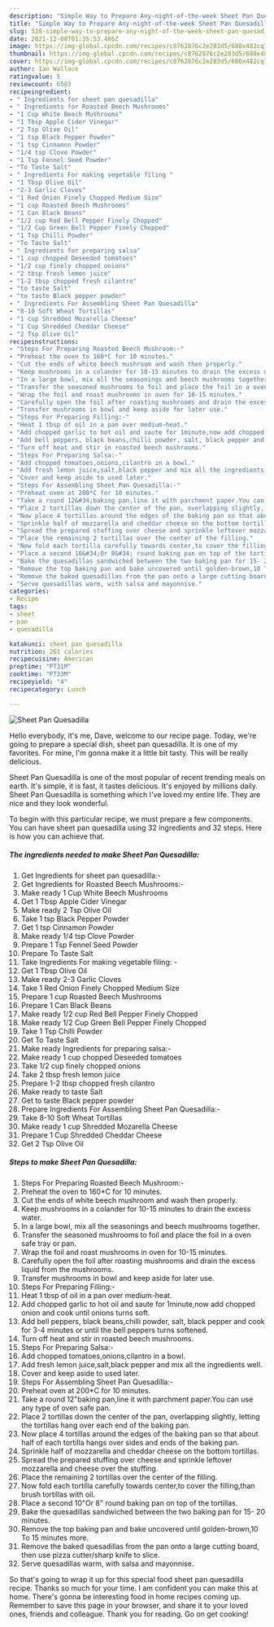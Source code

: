 ```yaml
---
description: "Simple Way to Prepare Any-night-of-the-week Sheet Pan Quesadilla"
title: "Simple Way to Prepare Any-night-of-the-week Sheet Pan Quesadilla"
slug: 528-simple-way-to-prepare-any-night-of-the-week-sheet-pan-quesadilla
date: 2021-12-08T01:35:53.486Z
image: https://img-global.cpcdn.com/recipes/c8762876c2e283d5/680x482cq70/sheet-pan-quesadilla-recipe-main-photo.jpg
thumbnail: https://img-global.cpcdn.com/recipes/c8762876c2e283d5/680x482cq70/sheet-pan-quesadilla-recipe-main-photo.jpg
cover: https://img-global.cpcdn.com/recipes/c8762876c2e283d5/680x482cq70/sheet-pan-quesadilla-recipe-main-photo.jpg
author: Ian Wallace
ratingvalue: 5
reviewcount: 6583
recipeingredient:
- " Ingredients for sheet pan quesadilla"
- " Ingredients for Roasted Beech Mushrooms"
- "1 Cup White Beech Mushrooms"
- "1 Tbsp Apple Cider Vinegar"
- "2 Tsp Olive Oil"
- "1 tsp Black Pepper Powder"
- "1 tsp Cinnamon Powder"
- "1/4 tsp Clove Powder"
- "1 Tsp Fennel Seed Powder"
- "To Taste Salt"
- " Ingredients For making vegetable filing "
- "1 Tbsp Olive Oil"
- "2-3 Garlic Cloves"
- "1 Red Onion Finely Chopped Medium Size"
- "1 cup Roasted Beech Mushrooms"
- "1 Can Black Beans"
- "1/2 cup Red Bell Pepper Finely Chopped"
- "1/2 Cup Green Bell Pepper Finely Chopped"
- "1 Tsp Chilli Powder"
- "To Taste Salt"
- " Ingredients for preparing salsa"
- "1 cup chopped Deseeded tomatoes"
- "1/2 cup finely chopped onions"
- "2 tbsp fresh lemon juice"
- "1-2 tbsp chopped fresh cilantro"
- "to taste Salt"
- "to taste Black pepper powder"
- " Ingredients For Assembling Sheet Pan Quesadilla"
- "8-10 Soft Wheat Tortillas"
- "1 cup Shredded Mozarella Cheese"
- "1 Cup Shredded Cheddar Cheese"
- "2 Tsp Olive Oil"
recipeinstructions:
- "Steps For Preparing Roasted Beech Mushroom:-"
- "Preheat the oven to 160*C for 10 minutes."
- "Cut the ends of white beech mushroom and wash then properly."
- "Keep mushrooms in a colander for 10-15 minutes to drain the excess water."
- "In a large bowl, mix all the seasonings and beech mushrooms together."
- "Transfer the seasoned mushrooms to foil and place the foil in a oven safe tray or pan."
- "Wrap the foil and roast mushrooms in oven for 10-15 minutes."
- "Carefully open the foil after roasting mushrooms and drain the excess liquid from the mushrooms."
- "Transfer mushrooms in bowl and keep aside for later use."
- "Steps For Preparing Filling:-"
- "Heat 1 tbsp of oil in a pan over medium-heat."
- "Add chopped garlic to hot oil and saute for 1minute,now add chopped onion and cook until onions turns soft."
- "Add bell peppers, black beans,chilli powder, salt, black pepper and cook for 3-4 minutes or until the bell peppers turns softened."
- "Turn off heat and stir in roasted beech mushrooms."
- "Steps For Preparing Salsa:-"
- "Add chopped tomatoes,onions,cilantro in a bowl."
- "Add fresh lemon juice,salt,black pepper and mix all the ingredients well."
- "Cover and keep aside to used later."
- "Steps For Assembling Sheet Pan Quesadilla:-"
- "Preheat oven at 200*C for 10 minutes."
- "Take a round 12&#34;baking pan,line it with parchment paper.You can use any type of oven safe pan."
- "Place 2 tortillas down the center of the pan, overlapping slightly, letting the tortillas hang over each end of the baking pan."
- "Now place 4 tortillas around the edges of the baking pan so that about half of each tortilla hangs over sides and ends of the baking pan."
- "Sprinkle half of mozzarella and cheddar cheese on the bottom tortillas."
- "Spread the prepared stuffing over cheese and sprinkle leftover mozzarella and cheese over the stuffing."
- "Place the remaining 2 tortillas over the center of the filling."
- "Now fold each tortilla carefully towards center,to cover the filling,than brush tortillas with oil."
- "Place a second 10&#34;Or 8&#34; round baking pan on top of the tortillas."
- "Bake the quesadillas sandwiched between the two baking pan for 15- 20 minutes."
- "Remove the top baking pan and bake uncovered until golden-brown,10 To 15 minutes more."
- "Remove the baked quesadillas from the pan onto a large cutting board, then use pizza cutter/sharp knife to slice."
- "Serve quesadillas warm, with salsa and mayonnise."
categories:
- Recipe
tags:
- sheet
- pan
- quesadilla

katakunci: sheet pan quesadilla 
nutrition: 261 calories
recipecuisine: American
preptime: "PT31M"
cooktime: "PT33M"
recipeyield: "4"
recipecategory: Lunch

---
```



![Sheet Pan Quesadilla](https://img-global.cpcdn.com/recipes/c8762876c2e283d5/680x482cq70/sheet-pan-quesadilla-recipe-main-photo.jpg)

Hello everybody, it's me, Dave, welcome to our recipe page. Today, we're going to prepare a special dish, sheet pan quesadilla. It is one of my favorites. For mine, I'm gonna make it a little bit tasty. This will be really delicious.

Sheet Pan Quesadilla is one of the most popular of recent trending meals on earth. It's simple, it is fast, it tastes delicious. It's enjoyed by millions daily. Sheet Pan Quesadilla is something which I've loved my entire life. They are nice and they look wonderful.




To begin with this particular recipe, we must prepare a few components. You can have sheet pan quesadilla using 32 ingredients and 32 steps. Here is how you can achieve that.

<!--inarticleads1-->

##### The ingredients needed to make Sheet Pan Quesadilla:

1. Get  Ingredients for sheet pan quesadilla:-
1. Get  Ingredients for Roasted Beech Mushrooms:-
1. Make ready 1 Cup White Beech Mushrooms
1. Get 1 Tbsp Apple Cider Vinegar
1. Make ready 2 Tsp Olive Oil
1. Take 1 tsp Black Pepper Powder
1. Get 1 tsp Cinnamon Powder
1. Make ready 1/4 tsp Clove Powder
1. Prepare 1 Tsp Fennel Seed Powder
1. Prepare To Taste Salt
1. Take  Ingredients For making vegetable filing: -
1. Get 1 Tbsp Olive Oil
1. Make ready 2-3 Garlic Cloves
1. Take 1 Red Onion Finely Chopped Medium Size
1. Prepare 1 cup Roasted Beech Mushrooms
1. Prepare 1 Can Black Beans
1. Make ready 1/2 cup Red Bell Pepper Finely Chopped
1. Make ready 1/2 Cup Green Bell Pepper Finely Chopped
1. Take 1 Tsp Chilli Powder
1. Get To Taste Salt
1. Make ready  Ingredients for preparing salsa:-
1. Make ready 1 cup chopped Deseeded tomatoes
1. Take 1/2 cup finely chopped onions
1. Take 2 tbsp fresh lemon juice
1. Prepare 1-2 tbsp chopped fresh cilantro
1. Make ready to taste Salt
1. Get to taste Black pepper powder
1. Prepare  Ingredients For Assembling Sheet Pan Quesadilla:-
1. Take 8-10 Soft Wheat Tortillas
1. Make ready 1 cup Shredded Mozarella Cheese
1. Prepare 1 Cup Shredded Cheddar Cheese
1. Get 2 Tsp Olive Oil




<!--inarticleads2-->

##### Steps to make Sheet Pan Quesadilla:

1. Steps For Preparing Roasted Beech Mushroom:-
1. Preheat the oven to 160*C for 10 minutes.
1. Cut the ends of white beech mushroom and wash then properly.
1. Keep mushrooms in a colander for 10-15 minutes to drain the excess water.
1. In a large bowl, mix all the seasonings and beech mushrooms together.
1. Transfer the seasoned mushrooms to foil and place the foil in a oven safe tray or pan.
1. Wrap the foil and roast mushrooms in oven for 10-15 minutes.
1. Carefully open the foil after roasting mushrooms and drain the excess liquid from the mushrooms.
1. Transfer mushrooms in bowl and keep aside for later use.
1. Steps For Preparing Filling:-
1. Heat 1 tbsp of oil in a pan over medium-heat.
1. Add chopped garlic to hot oil and saute for 1minute,now add chopped onion and cook until onions turns soft.
1. Add bell peppers, black beans,chilli powder, salt, black pepper and cook for 3-4 minutes or until the bell peppers turns softened.
1. Turn off heat and stir in roasted beech mushrooms.
1. Steps For Preparing Salsa:-
1. Add chopped tomatoes,onions,cilantro in a bowl.
1. Add fresh lemon juice,salt,black pepper and mix all the ingredients well.
1. Cover and keep aside to used later.
1. Steps For Assembling Sheet Pan Quesadilla:-
1. Preheat oven at 200*C for 10 minutes.
1. Take a round 12&#34;baking pan,line it with parchment paper.You can use any type of oven safe pan.
1. Place 2 tortillas down the center of the pan, overlapping slightly, letting the tortillas hang over each end of the baking pan.
1. Now place 4 tortillas around the edges of the baking pan so that about half of each tortilla hangs over sides and ends of the baking pan.
1. Sprinkle half of mozzarella and cheddar cheese on the bottom tortillas.
1. Spread the prepared stuffing over cheese and sprinkle leftover mozzarella and cheese over the stuffing.
1. Place the remaining 2 tortillas over the center of the filling.
1. Now fold each tortilla carefully towards center,to cover the filling,than brush tortillas with oil.
1. Place a second 10&#34;Or 8&#34; round baking pan on top of the tortillas.
1. Bake the quesadillas sandwiched between the two baking pan for 15- 20 minutes.
1. Remove the top baking pan and bake uncovered until golden-brown,10 To 15 minutes more.
1. Remove the baked quesadillas from the pan onto a large cutting board, then use pizza cutter/sharp knife to slice.
1. Serve quesadillas warm, with salsa and mayonnise.




So that's going to wrap it up for this special food sheet pan quesadilla recipe. Thanks so much for your time. I am confident you can make this at home. There's gonna be interesting food in home recipes coming up. Remember to save this page in your browser, and share it to your loved ones, friends and colleague. Thank you for reading. Go on get cooking!

